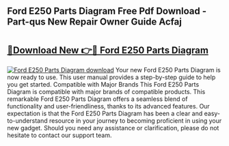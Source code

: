 ## Ford E250 Parts Diagram Free Pdf Download - Part-qus New Repair Owner Guide Acfaj

# <h2><a href="http://dfpblr.blite.top/?on=Ford+E250+Parts+Diagram">🔗Download New 👉🔴 Ford E250 Parts Diagram</a></h2>

[![Ford E250 Parts Diagram download](https://i.imgur.com/lujVjoI.png)](http://dfpblr.blite.top/?on=Ford+E250+Parts+Diagram)
Your new Ford E250 Parts Diagram is now ready to use. This user manual provides a step-by-step guide to help you get started. Compatible with Major Brands This Ford E250 Parts Diagram is compatible with major brands of compatible products. This remarkable Ford E250 Parts Diagram offers a seamless blend of functionality and user-friendliness, thanks to its advanced features. Our expectation is that the Ford E250 Parts Diagram has been a clear and easy-to-understand resource in your journey to becoming proficient in using your new gadget. Should you need any assistance or clarification, please do not hesitate to contact our support team.
